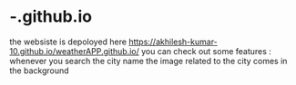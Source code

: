 # -.github.io
the websiste is depoloyed here https://akhilesh-kumar-10.github.io/weatherAPP.github.io/
you can check out 
some features :
whenever you search the city name the image related to the city comes in the background
